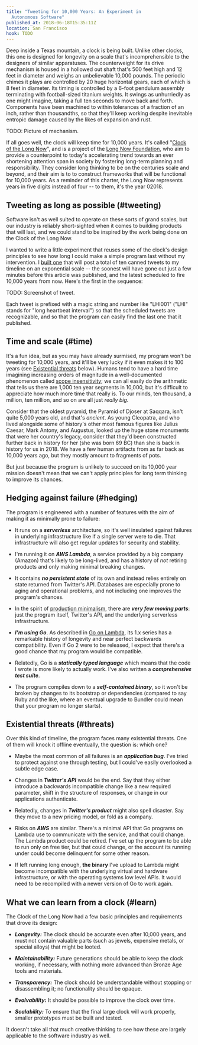 ```yaml
---
title: "Tweeting for 10,000 Years: An Experiment in
  Autonomous Software"
published_at: 2018-06-18T15:35:11Z
location: San Francisco
hook: TODO
---
```


Deep inside a Texas mountain, a clock is being built.
Unlike other clocks, this one is designed for longevity on
a scale that's incomprehensible to the designers of similar
apparatuses. The counterweight for its drive mechanism is
housed in a hollowed out shaft that's 500 feet high and 12
feet in diameter and weighs an unbelievable 10,000 pounds.
The periodic chimes it plays are controlled by 20 huge
horizontal gears, each of which is 8 feet in diameter. Its
timing is controlled by a 6-foot pendulum assembly
terminating with football-sized titanium weights. It swings
as unhurriedly as one might imagine, taking a full ten
seconds to move back and forth. Components have been
machined to within tolerances of a fraction of an inch,
rather than thousandths, so that they'll keep working
despite inevitable entropic damage caused by the likes of
expansion and rust.

TODO: Picture of mechanism.

If all goes well, the clock will keep time for 10,000
years. It's called "[Clock of the Long Now][clock]", and is
a project of the [Long Now Foundation][longnow], who aim to
provide a counterpoint to today's accelerating trend
towards an ever shortening attention span in society by
fostering long-term planning and responsibility. They
consider long thinking to be on the centuries scale and
beyond, and their aim is to to construct frameworks that
will be functional for 10,000 years. As a reminder of this
charter, the Long Now represents years in five digits
instead of four -- to them, it's the year 02018.

## Tweeting as long as possible (#tweeting)

Software isn't as well suited to operate on these sorts of
grand scales, but our industry is reliably short-sighted
when it comes to building products that will last, and we
could stand to be inspired by the work being done on the
Clock of the Long Now.

I wanted to write a little experiment that reuses some of
the clock's design principles to see how long I
could make a simple program last without my intervention. I
[built one][perpetual] that will post a total of ten canned
tweets to my timeline on an exponential scale -- the
soonest will have gone out just a few minutes before this
article was published, and the latest scheduled to fire
10,000 years from now. Here's the first in the sequence:

TODO: Screenshot of tweet.

Each tweet is prefixed with a magic string and number like
"LHI001" ("LHI" stands for "long heartbeat interval") so
that the scheduled tweets are recognizable, and so that the
program can easily find the last one that it published.

## Time and scale (#time)

It's a fun idea, but as you may have already surmised, my
program won't be tweeting for 10,000 years, and it'll be
very lucky if it even makes it to 100 years (see
[Existential threats](#threats) below). Humans tend to have
a hard time imagining increasing orders of magnitude in a
well-documented phenomenon called [scope
insensitivity][insensitivity]; we can all easily do the
arithmetic that tells us there are 1,000 ten year segments
in 10,000, but it's difficult to appreciate how much more
time that really is. To our minds, ten thousand, a million,
ten million, and so on are all just _really big_.

Consider that the oldest pyramid, the Pyramid of Djoser at
Saqqara, isn't quite 5,000 years old, and that's _ancient_.
As young Cleopatra, and who lived alongside some of
history's other most famous figures like Julius Caesar,
Mark Antony, and Augustus, looked up the huge stone
monuments that were her country's legacy, consider that
they'd been constructed further back in history for her
(she was born 69 BC) than she is back in history for us in
2018. We have a few human artifacts from as far back as
10,000 years ago, but they mostly amount to fragments of
pots.

But just because the program is unlikely to succeed on its
10,000 year mission doesn't mean that we can't apply
principles for long term thinking to improve its chances.

## Hedging against failure (#hedging)

The program is engineered with a number of features with
the aim of making it as minimally prone to failure:

* It runs on a ***serverless*** architecture, so it's well
  insulated against failures in underlying infrastructure
  like if a single server were to die. That infrastructure
  will also get regular updates for security and stability.

* I'm running it on ***AWS Lambda***, a service provided by a
  big company (Amazon) that's likely to be long-lived, and
  has a history of _not_ retiring products and only making
  minimal breaking changes.

* It contains ***no persistent state*** of its own and
  instead relies entirely on state returned from Twitter's
  API. Databases are especially prone to aging and
  operational problems, and not including one improves the
  program's chances.

* In the spirit of [production minimalism](/minimalism),
  there are ***very few moving parts***: just the program
  itself, Twitter's API, and the underlying serverless
  infrastructure.

* ***I'm using Go***. As described in [Go on
  Lambda](/go-lambda#tenacity), its 1.x series has a
  remarkable history of longevity and near perfect
  backwards compatibility. Even if Go 2 were to be
  released, I expect that there's a good chance that my
  program would be compatible.

* Relatedly, Go is a ***statically typed language*** which
  means that the code I wrote is more likely to actually
  work. I've also written a ***comprehensive test suite***.

* The program compiles down to a ***self-contained
  binary***, so it won't be broken by changes to its
  bootstrap or dependencies (compared to say Ruby and the
  like, where an eventual upgrade to Bundler could mean
  that your program no longer starts).

## Existential threats (#threats)

Over this kind of timeline, the program faces many
existential threats. One of them will knock it offline
eventually, the question is: which one?

* Maybe the most common of all failures is an
  ***application bug***. I've tried to protect against one
  through testing, but I could've easily overlooked a
  subtle edge case.

* Changes in ***Twitter's API*** would be the end. Say that
  they either introduce a backwards incompatible change
  like a new required parameter, shift in the structure of
  responses, or change in our applications authenticate.

* Relatedly, changes in ***Twitter's product*** might also
  spell disaster. Say they move to a new pricing model, or
  fold as a company.

* Risks on ***AWS*** are similar. There's a minimal API that Go
  programs on Lambda use to communicate with the service,
  and that could change. The Lambda product could be
  retired. I've set up the program to be able to run only
  on free tier, but that could change, or the account its
  running under could become delinquent for some other
  reason.

* If left running long enough, **the binary** I've upload
  to Lambda might become incompatible with the underlying
  virtual and hardware infrastructure, or with the
  operating systems low level APIs. It would need to be
  recompiled with a newer version of Go to work again.

## What we can learn from a clock (#learn)

The Clock of the Long Now had a few basic principles and
requirements that drove its design:

* ***Longevity:*** The clock should be accurate even after
  10,000 years, and must not contain valuable parts (such
  as jewels, expensive metals, or special alloys) that
  might be looted.

* ***Maintainability:*** Future generations should be able
  to keep the clock working, if necessary, with nothing
  more advanced than Bronze Age tools and materials.

* ***Transparency:*** The clock should be understandable
  without stopping or disassembling it; no functionality
  should be opaque.

* ***Evolvability:*** It should be possible to improve the
  clock over time.

* ***Scalability:*** To ensure that the final large clock
  will work properly, smaller prototypes must be built and
  tested.

It doesn't take all that much creative thinking to see how
these are largely applicable to the software industry as
well.

[clock]: https://en.wikipedia.org/wiki/Clock_of_the_Long_Now
[insensitivity]: https://en.wikipedia.org/wiki/Scope_neglect
[longnow]: https://en.wikipedia.org/wiki/Long_Now_Foundation
[perpetual]: https://github.com/brandur/perpetual
